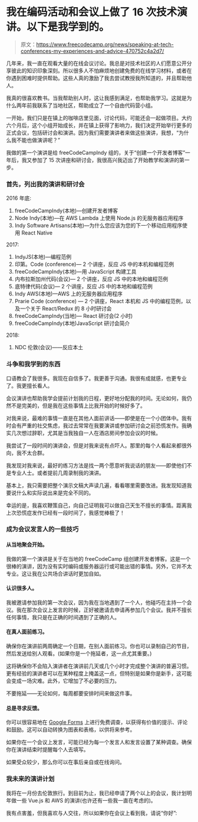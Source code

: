 # 我在编码活动和会议上做了 16 次技术演讲。以下是我学到的。

> 原文：<https://www.freecodecamp.org/news/speaking-at-tech-conferences-my-experiences-and-advice-470752c4a2d7/>

几年来，我一直在观看大量的在线会议讨论。我总是对技术社区的人们愿意公开分享彼此的知识印象深刻。所以很多人不怕麻烦地创建免费的在线学习材料，或者在你遇到困难时提供帮助。这些人真的激励了我去尝试教授我所知道的，并且帮助他人。

我真的很喜欢教书。当我帮助别人时，这让我感到满足，也帮助我学习。这就是为什么两年前我联系了当地社区，帮助成立了一个自由代码营小组。

一开始，我们只是在镇上的咖啡店里见面，讨论代码，可能还会一起做项目。大约六个月后，这个小组开始成长，并在镇上获得了影响力，我们决定开始举行更多的正式会议，包括研讨会和演讲。因为我们需要演讲者来做这些演讲，我想，“为什么我不能也做演讲呢？”

我做的第一个演讲是给 freeCodeCampIndy 组的，关于“创建一个开发者博客”一年后，我又参加了 15 次讲座和研讨会，我很高兴我迈出了开始教学和演讲的第一步。

### 首先，列出我的演讲和研讨会

2016 年底:

1.  freeCodeCampIndy(本地)—创建开发者博客
2.  Node Indy(本地)—在 AWS Lambda 上使用 Node.js 的无服务器应用程序
3.  Indy Software Artisans(本地)—为什么您应该为您的下一个移动应用程序使用 React Native

2017:

1.  IndyJS(本地)—编程范例
2.  印第。Code (conference)— 2 个讲座，反应 JS 中的本机和编程范例
3.  freeCodeCampIndy(本地)—用 JavaScript 构建工具
4.  内布拉斯加州代码(会议)— 2 个讲座，反应 JS 中的本地和编程范例
5.  底特律代码(会议)— 2 个讲座，反应 JS 中的本地和编程范例
6.  Indy AWS(本地)—AWS 上的无服务器应用程序
7.  Prarie Code (conference) — 2 个讲座，React 本机和 JS 中的编程范例，以及一个关于 React/Redux 的 8 小时研讨会
8.  freeCodeCampIndy(当地)— React 研讨会(2 小时)
9.  freeCodeCampIndy(本地)JavaScript 研讨会简介

2018:

1.  NDC 伦敦(会议)——反应本土

### 斗争和我学到的东西

口语教会了我很多。我现在自信多了。我更善于沟通。我很有成就感，也更专业了。我更擅长看人。

会议演讲也帮助我学会提前计划我的日程，更好地分配我的时间。无论如何，我仍然不是完美的，但是我在这些事情上比我开始的时候好多了。

对我来说，最难的事情一直是在其他人面前讲话——即使是在一个小团体中。我有时会有严重的社交焦虑，我过去常常在我要演讲或参加研讨会之前恐慌发作。我确实几次想过辞职，尤其是当我独自一人在酒店房间参加会议的时候。

我尝试了一段时间的演讲会，但是对我来说有点吓人。那里的每个人看起来都很外向，我不太合群。

我发现对我来说，最好的练习方法是找一两个愿意听我说话的朋友——即使他们不是专业人士。或者提前几周录制我的演讲。

基本上，我只需要把整个演示文稿大声读几遍，看看哪里需要改进。我发现知道我要说什么和实际说出来是完全不同的。

幸运的是，我喜欢鞭策自己，向自己证明我可以做自己天生不擅长的事情。距离我上次恐慌症发作已经有一段时间了，我感觉棒极了！

### 成为会议发言人的一些技巧

#### 从当地聚会开始。

我做的第一个演讲是关于在当地的 freeCodeCamp 组创建开发者博客。这是一个很棒的演讲，因为没有实时编码或服务器运行或可能出错的事情。另外，它并不太专业。这让我在公共场合讲话时更加自如。

#### 认识很多人。

我被邀请参加我的第一次会议，因为我在当地遇到了一个人，他碰巧在主持一个会议。我在那次会议上发言的时候，正好被邀请去申请再参加几个会议。我并不擅长任何事情，我只是在正确的时间遇到了正确的人。

#### 在真人面前练习。

确保你在演讲前两周确定一个日期，在别人面前练习。你也可以录制自己的节目，然后发送给别人观看。(如果你是一个拖延者，这一点尤其重要。)

这将确保你不会陷入演讲者在演讲前几天或几个小时才完成整个演讲的普遍习惯。更有经验的演讲者可以在某种程度上掩盖这一点，但特别是如果你是新手，这可能会变成一场灾难。此外，它增加了不必要的压力。

不要拖延——无论如何，每周都要安排时间来做这件事。

#### 总是寻求反馈。

你可以很容易地在 [Google Forms](https://www.google.com/forms/about/) 上进行免费调查，以获得有价值的提示、评论和鼓励。这可以自动转换为图表和表格，以供将来参考。

如果你在一个会议上发言，可能已经为每一个发言人和发言设置了某种调查。确保你在演讲结束时提醒每个人去填写。

如果受众较少，那么你可以在事后亲自或在线询问。

### 我未来的演讲计划

我将在一月份去伦敦旅行。到目前为止，我已经申请了两个以上的会议，我计划明年做一些 Vue.js 和 AWS 的演讲(也许还有一些我一直在考虑的)。

我有点害羞，但我喜欢与人交往，所以如果你在会议上看到我，请说“你好”: